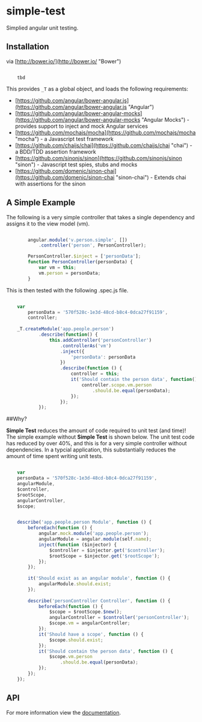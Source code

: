 # simple-test
Simplied angular unit testing. 



## Installation

via [http://bower.io/](http://bower.io/ "Bower")


```

	tbd

```

This provides `_T` as a global object, and loads the following requirements:

- [https://github.com/angular/bower-angular.js](https://github.com/angular/bower-angular.js "Angular")
- [https://github.com/angular/bower-angular-mocks](https://github.com/angular/bower-angular-mocks "Angular Mocks") - provides support to inject and mock Angular services
- [https://github.com/mochajs/mocha](https://github.com/mochajs/mocha "mocha") - a Javascript test framework
- [https://github.com/chaijs/chai](https://github.com/chaijs/chai "chai") - a BDD/TDD assertion framework 
- [https://github.com/sinonjs/sinon](https://github.com/sinonjs/sinon "sinon") - Javascript test spies, stubs and mocks
- [https://github.com/domenic/sinon-chai](https://github.com/domenic/sinon-chai "sinon-chai") - Extends chai with assertions for the sinon

## A Simple Example
The following is a very simple controller that takes a single dependency and assigns it to the view model (vm).

```javascript

        angular.module('v.person.simple', [])
		    .controller('person', PersonController);

        PersonController.$inject = ['personData'];
        function PersonController(personData) {
            var vm = this;
            vm.person = personData;
        }

```

This is then tested with the following .spec.js file.


```javascript

    var
        personData = '570f528c-1e3d-48cd-b8c4-0dca27f91159',
        controller;
    
    _T.createModule('app.people.person')
            .describe(function() {
                this.addController('personController')
                    .controllerAs('vm')
                    .inject({
                        'personData': personData
                    })
                    .describe(function () {
                        controller = this;
                        it('Should contain the person data', function() {
                            controller.scope.vm.person
                                .should.be.equal(personData);
                        });
                    });
            });

```

##Why?

**Simple Test** reduces the amount of code required to unit test (and time)!  The simple example without **Simple Test** is shown below.  The unit test code has reduced by over 40%, and this is for a very simple controller without dependencies.  In a typcial application, this substantially reduces the amount of time spent writing unit tests.

```javascript

    var
    personData = '570f528c-1e3d-48cd-b8c4-0dca27f91159',
    angularModule,
    $controller,
    $rootScope,
    angularController,
    $scope;


	describe('app.people.person Module', function () {
	    beforeEach(function () {
	        angular.mock.module('app.people.person');
	        angularModule = angular.module(self.name);
	        inject(function ($injector) {
	            $controller = $injector.get('$controller');
	            $rootScope = $injector.get('$rootScope');
	        });
	    });
	
	    it('Should exist as an angular module', function () {
	        angularModule.should.exist;
	    });
	
	    describe('personController Controller', function () {
	        beforeEach(function () {
	            $scope = $rootScope.$new();
	            angularController = $controller('personController');
	            $scope.vm = angularController;
	        });
	        it('Should have a scope', function () {
	            $scope.should.exist;
	        });
	        it('Should contain the person data', function () {
	            $scope.vm.person
	                .should.be.equal(personData);
	        });
	    });
	});

```

## API

For more information view the [documentation](https://github.com/toddbadams/simple-test/wiki "https://github.com/toddbadams/simple-test/wiki").
